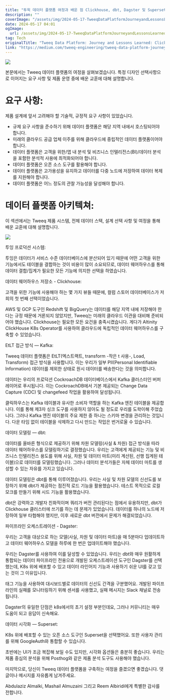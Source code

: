 ```yaml
---
title: "투윅 데이터 플랫폼 여정과 배운 점 Clickhouse, dbt, Dagster 및 Superset"
description: ""
coverImage: "/assets/img/2024-05-17-TweeqDataPlatformJourneyandLessonsLearnedClickhousedbtDagsterandSuperset_0.png"
date: 2024-05-17 04:01
ogImage: 
  url: /assets/img/2024-05-17-TweeqDataPlatformJourneyandLessonsLearnedClickhousedbtDagsterandSuperset_0.png
tag: Tech
originalTitle: "Tweeq Data Platform: Journey and Lessons Learned: Clickhouse, dbt, Dagster, and Superset"
link: "https://medium.com/tweeq-engineering/tweeq-data-platform-journey-and-lessons-learned-clickhouse-dbt-dagster-and-superset-fa27a4a61904"
---
```



<img src="/assets/img/2024-05-17-TweeqDataPlatformJourneyandLessonsLearnedClickhousedbtDagsterandSuperset_0.png" />

본문에서는 Tweeq 데이터 플랫폼의 여정을 살펴보겠습니다. 특정 디자인 선택사항으로 이어지는 요구 사항 및 제품 운영 중에 배운 교훈에 대해 설명합니다.

# 요구 사항:

제품 설계에 앞서 고려해야 할 기술적, 규정적 요구 사항이 있었습니다.

<div class="content-ad"></div>

- 규제 요구 사항을 준수하기 위해 데이터 플랫폼은 해당 지역 내에서 호스팅되어야 합니다.
- 미래의 클라우드 공급 업체 이주를 위해 클라우드에 중립적인 데이터 플랫폼이어야 합니다.
- 데이터 플랫폼은 고객을 위한/앱 내 분석 및 비즈니스 인텔리전스(BI)/데이터 분석을 포함한 분석적 사용에 최적화되어야 합니다.
- 데이터 플랫폼은 오픈 소스 도구를 활용해야 합니다.
- 데이터 플랫폼은 고가용성을 유지하고 데이터를 다중 노드에 저장하여 데이터 복제를 지원해야 합니다.
- 데이터 플랫폼은 어느 정도의 관찰 가능성을 달성해야 합니다.

# 데이터 플랫폼 아키텍쳐:

이 섹션에서는 Tweeq 제품 시스템, 전체 데이터 스택, 설계 선택 사항 및 여정을 통해 배운 교훈에 대해 설명합니다. 

<img src="/assets/img/2024-05-17-TweeqDataPlatformJourneyandLessonsLearnedClickhousedbtDagsterandSuperset_1.png" />

<div class="content-ad"></div>

투잉 프로덕션 시스템:

투잉은 데이터가 서비스 수준 데이터베이스에 분산되어 있기 때문에 어떤 고객을 위한 기능에서도 테이블을 결합하는 것이 비용이 많이 소요되므로, 데이터 웨어하우스를 통해 데이터 결합/집계가 필요한 모든 기능에 의지한 선택을 하였습니다.

데이터 웨어하우스 저장소 - Clickhouse:

고객을 위한 기능에 사용해야 하는 몇 가지 뷰들 때문에, 컬럼 스토어 데이터베이스가 저희의 첫 번째 선택이었습니다.

<div class="content-ad"></div>

AWS 및 GCP 도구인 Redshift 및 BigQuery는 데이터를 해당 지역 내에 저장해야 한다는 규정 때문에 거론되지 않았지만, Tweeq는 미래의 클라우드 이관을 대비해 준비되어야 했습니다. Clickhouse는 필요한 모든 요건을 충족시켰습니다. 게다가 Altinity ClickHouse K8s Operator를 사용하여 클라우드에 독립적인 데이터 웨어하우스를 구축할 수 있었습니다.

EtLT 접근 방식 — Kafka:

Tweeq 데이터 플랫폼은 EtLT(엑스트랙트, transform -작은 t 사용-, Load, Transform) 접근 방식을 사용합니다. 이는 우리가 일부 PII(Personal Identifiable Information) 데이터를 제외한 상태로 원시 데이터를 배송한다는 것을 의미합니다.

데이터는 우리의 프로덕션 CockroachDB 데이터베이스에서 Kafka 클러스터인 버퍼 레이어로 푸시됩니다. 이는 CockroachDB에서 기본 제공되는 Change Data Capture (CDC) 및 changefeed 작업을 활용하여 달성됩니다.

<div class="content-ad"></div>

클릭하우스는 Kafka 테이블과 유사한 소비자 역할을 하는 Kafka 엔진 테이블을 제공합니다. 이를 통해 제3자 싱크 도구를 사용하지 않아도 될 정도로 우리를 도왁이해 주었습니다. 그러나 Kafka 엔진 테이블의 주요 제한 중 하나는 스키마 변경을 관리하는 것입니다. 다운 타임 없이 테이블을 삭제하고 다시 만드는 작업은 번거로울 수 있습니다.

데이터 모델링 — dbt:

데이터를 올바른 형식으로 제공하기 위해 차원 모델링(사실 & 차원) 접근 방식을 따라 데이터 웨어하우스를 모델링하기로 결정했습니다. 우리는 고객에게 제공되는 기능 및 비즈니스 인텔리전스 용도를 위해 사실, 차원 및 데이터 마트(미리 계산된, 선행 집계된 테이블)으로 데이터를 모델링했습니다. 그러나 데이터 분석가들은 자체 데이터 마트를 생성할 수 있는 자유를 가지고 있습니다.

데이터 모델링은 dbt를 통해 이루어졌습니다. 우리는 사실 및 차원 모델의 신선도를 보장하기 위해 dbt가 제공하는 점진적 로드 기능을 활용했습니다. 테스트 목적으로 로컬 모크를 만들기 위해 시드 기능을 활용했습니다.

<div class="content-ad"></div>

dbt은 강력하고 개발자 친화적이며 쿼리가 버전 관리된다는 점에서 유용하지만, dbt가 Clickhouse 클러스터에 쓰기를 하는 데 문제가 있었습니다. 데이터를 하나의 노드에 저장하여 일부 타협해야 했지만, 이후 새로운 dbt 버전에서 문제가 해결되었습니다.

파이프라인 오케스트레이션 - Dagster:

우리는 고객을 대상으로 하는 모델(사실, 차원 및 데이터 마트)을 매 5분마다 업데이트하고 데이터 웨어하우스 모델을 하루에 한 번은 업데이트해야 했습니다.

우리는 Dagster를 사용하여 이를 달성할 수 있었습니다. 우리는 dbt와 매우 원활하게 통합되는 데이터 파이프라인 전용으로 개발된 오케스트레이션 도구인 Dagster를 선택했는데, K8s 위에 배포할 수 있고 데이터 라인어지 기능과 사용하기 쉬운 UI를 갖고 있는 것이 그 이유입니다.

<div class="content-ad"></div>

태그 기능을 사용하여 대시보드별로 데이터의 신선도 간격을 구분했어요. 개발된 파이프라인의 실패를 모니터링하기 위해 센서를 사용했고, 실패 메시지는 Slack 채널로 전송됩니다.

Dagster의 유일한 단점은 k8s에서의 초기 설정 부분인데요, 그러나 커뮤니티는 매우 도움이 되고 응답이 신속해요.

데이터 시각화 — Superset:

K8s 위에 배포할 수 있는 오픈 소스 도구인 Superset을 선택했어요. 또한 사용자 관리를 위해 GoogleAuth와 통합할 수 있습니다.

<div class="content-ad"></div>

초반에는 UI가 조금 복잡해 보일 수도 있지만, 시각화 옵션들은 충분히 좋습니다. 우리는 제품 중심의 분석을 위해 Posthog와 같은 제품 분석 도구도 사용해야 했습니다.

마지막으로, 당신이 Tweeq 데이터 플랫폼을 구축하는 여정을 즐겼으면 좋겠습니다. 댓글이나 메시지를 자유롭게 남겨주세요.

Abdulaziz Almalki, Mashail Almuzaini 그리고 Reem Albiridi에게 특별한 감사를 전합니다.